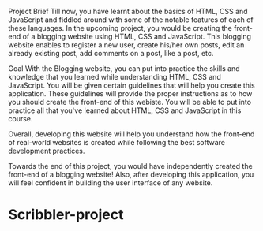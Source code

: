 Project Brief
Till now, you have learnt about the basics of HTML, CSS and JavaScript and fiddled around with some of the notable features of each of these languages. In the upcoming project, you would be creating the front-end of a blogging website using HTML, CSS and JavaScript. This blogging website enables to register a new user, create his/her own posts, edit an already existing post, add comments on a post, like a post, etc. 
 
Goal
With the Blogging website, you can put into practice the skills and knowledge that you learned while understanding HTML, CSS and JavaScript. You will be given certain guidelines that will help you create this application. These guidelines will provide the proper instructions as to how you should create the front-end of this webiste. You will be able to put into practice all that you've learned about HTML, CSS and JavaScript in this course.
 
Overall, developing this website will help you understand how the front-end of real-world websites is created while following the best software development practices.
 
Towards the end of this project, you would have independently created the front-end of a blogging website! Also, after developing this application, you will feel confident in building the user interface of any website.
 # Scribbler-project
